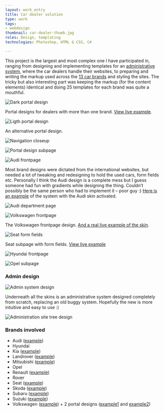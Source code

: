 ```yaml
---
layout: work_entry
title: Car dealer solution
type: work
tags:
- webdesign
thumbnail: car-dealer-thumb.jpg
roles: Design, templating
technologies: Photoshop, HTML & CSS, C#

---
```



This project is the largest and most complex one I have participated in, ranging from designing and implementing templates for an <a href="#admin-design">administrative system</a>, where the car dealers handle their websites, to preparing and writing the markup used across the <a href="#brand-list">13 car brands</a> and styling the sites. The tricky but also interesting part was keeping the markup (for the content elements) identical and doing 25 templates for each brand was quite a mouthful.

<p><img src="/images/work/2010-07-29_ifha_screenshot_1.jpg" class="illustration" title="Dark portal design" alt="Dark portal design"></p>

<p class="description">Portal designs for dealers with more than one brand. <a href="http://www.carepoint-glostrup.dk/">View live example</a>.</p>

<p><img src="/images/work/2010-07-29_ifha_screenshot_2.jpg" class="illustration" title="Ligth portal design" alt="Ligth portal design"></p>

<p class="description">An alternative portal design.</p>

<p><img src="/images/work/2010-07-29_ifha_screenshot_3.jpg" class="illustration" title="Navigation closeup" alt="Navigation closeup"></p>

<p><img src="/images/work/2010-07-29_ifha_screenshot_4.jpg" class="illustration" title="Portal design subpage" alt="Portal design subpage"></p>

<p><img src="/images/work/2010-07-29_ifha_screenshot_5.jpg" class="illustration" title="Audi frontpage" alt="Audi frontpage"></p>

Most brand designs were dictated from the international websites, but needed a lot of tweaking and redesigning to hold the used cars, form fields etc. Personally I think the Audi design is a complete mess but I guess someone had fun with gradients while designing the thing. Couldn’t possibly be the same person who had to implement it – poor guy :) <a href="http://audi.autohuset-glostrup.dk/">Here is an example</a> of the system with the Audi skin activated.

<p><img src="/images/work/2010-07-29_ifha_screenshot_6.jpg" class="illustration" title="Audi department page" alt="Audi department page"></p>

<p><img src="/images/work/2010-07-29_ifha_screenshot_7.jpg" class="illustration" title="Volkswagen frontpage" alt="Volkswagen frontpage"></p>

<p class="description">The Volkswagen frontpage design. <a href="http://vw.autohuset-glostrup.dk/">And a real live example of the skin</a>.</p>

<p><img src="/images/work/2010-07-29_ifha_screenshot_8.jpg" class="illustration" title="Seat form fields" alt="Seat form fields"></p>

<p class="description">Seat subpage with form fields. <a href="http://seat.storgaard-biler.dk/">View live example</a></p>

<p><img src="/images/work/2010-07-29_ifha_screenshot_9.jpg" class="illustration" title="Hyundai frontpage" alt="Hyundai frontpage"></p>

<p><img src="/images/work/2010-07-29_ifha_screenshot_10.jpg" class="illustration" title="Opel subpage" alt="Opel subpage"></p>



<h3 id="admin-design">Admin design</h3>

<p><img src="/images/work/2010-08-02_ifha_screenshot_11.jpg" class="illustration" title="Admin system design" alt="Admin system design"></p>

<p class="description">Underneath all the skins is an administrative system designed completely from scratch, replacing an old buggy system. Hopefully the new is more intuitive and easy to use :)</p>

<p><img src="/images/work/2010-08-02_administration_site_tree_design.jpg" class="illustration" title="Administration site tree design" alt="Administration site tree design"></p>


<h3 id="brand-list">Brands involved</h3>


* Audi (<a href="http://audi.smc-biler-vejle.dk">example</a>)
* Hyundai
* Kia (<a href="http://kia.ikast-automobiler.dk">example</a>)
* Landrover (<a href="http://www.landrover-kolding.dk">example</a>)
* Mitsubishi (<a href="http://mitsubishi.auto-forum-roskilde.dk">example</a>)
* Opel
* Renault (<a href="http://www.renault-helsingor.dk/">example</a>)
* Rover
* Seat (<a href="http://seat.smc-biler-hoejbjerg.dk/">example</a>)
* Skoda (<a href="http://www.naestved-autocenter.dk/">example</a>)
* Subaru (<a href="http://subaru.carepoint-slagelse.dk">example</a>)
* Suzuki (<a href="http://www.suzuki-kalundborg.dk/">example</a>)
* Volkswagen (<a href="http://vw.autohuset-glostrup.dk/">example</a>) + 2 portal designs (<a href="http://www.carepoint-roskilde.dk/">example1</a> and <a href="http://www.carepoint-glostrup.dk/">example2</a>)
